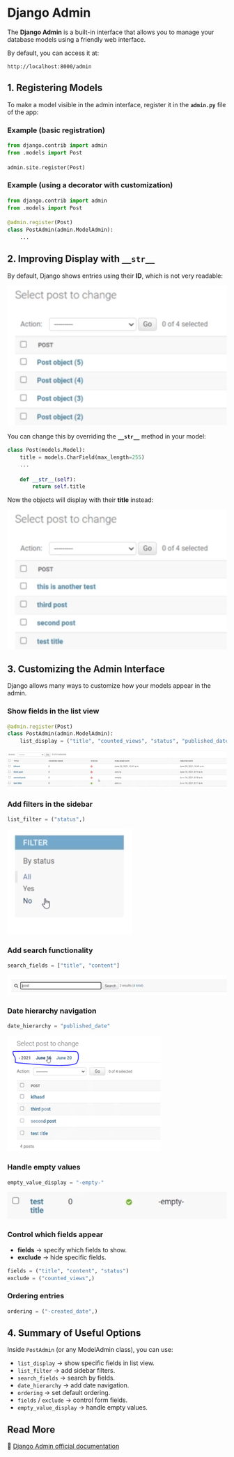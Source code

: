 # Django Admin

The **Django Admin** is a built-in interface that allows you to manage your database models using a friendly web interface.

By default, you can access it at:

```
http://localhost:8000/admin
```


## 1. Registering Models

To make a model visible in the admin interface, register it in the **`admin.py`** file of the app:

### Example (basic registration)

```python
from django.contrib import admin
from .models import Post

admin.site.register(Post)
```

### Example (using a decorator with customization)

```python
from django.contrib import admin
from .models import Post

@admin.register(Post)
class PostAdmin(admin.ModelAdmin):
    ...
```


## 2. Improving Display with `__str__`

By default, Django shows entries using their **ID**, which is not very readable:

![](/tutorial/img/admin-before.png)

You can change this by overriding the **`__str__`** method in your model:

```python
class Post(models.Model):
    title = models.CharField(max_length=255)
    ...

    def __str__(self):
        return self.title
```

Now the objects will display with their **title** instead:

![](/tutorial/img/admin-after.png)


## 3. Customizing the Admin Interface

Django allows many ways to customize how your models appear in the admin.

### Show fields in the list view

```python
@admin.register(Post)
class PostAdmin(admin.ModelAdmin):
    list_display = ("title", "counted_views", "status", "published_date", "created_date")
```

![](/tutorial/img/admin-list-display.png)


### Add filters in the sidebar

```python
list_filter = ("status",)
```

![](/tutorial/img/admin-list-filter.png)


### Add search functionality

```python
search_fields = ["title", "content"]
```

![](/tutorial/img/admin-search.png)


### Date hierarchy navigation

```python
date_hierarchy = "published_date"
```

![](/tutorial/img/admin-date-hierarchy.png)


### Handle empty values

```python
empty_value_display = "-empty-"
```

![](/tutorial/img/admin-empty-value.png)


### Control which fields appear

* **fields** → specify which fields to show.
* **exclude** → hide specific fields.

```python
fields = ("title", "content", "status")
exclude = ("counted_views",)
```


### Ordering entries

```python
ordering = ("-created_date",)
```


## 4. Summary of Useful Options

Inside `PostAdmin` (or any ModelAdmin class), you can use:

* `list_display` → show specific fields in list view.
* `list_filter` → add sidebar filters.
* `search_fields` → search by fields.
* `date_hierarchy` → add date navigation.
* `ordering` → set default ordering.
* `fields` / `exclude` → control form fields.
* `empty_value_display` → handle empty values.


## Read More

📖 [Django Admin official documentation](https://docs.djangoproject.com/en/3.2/ref/contrib/admin/)
